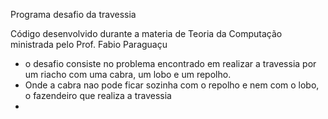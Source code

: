 Programa desafio da travessia

Código desenvolvido durante a materia de Teoria da Computação ministrada pelo Prof. Fabio Paraguaçu

- o desafio consiste no problema encontrado em realizar a travessia por um riacho com uma cabra, um lobo e um repolho.
- Onde a cabra nao pode ficar sozinha com o repolho e nem com o lobo, o fazendeiro que realiza a travessia
- 
